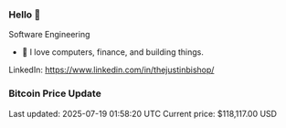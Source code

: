 ### Hello 🤙  

Software Engineering

- 🔭 I love computers, finance, and building things.
  
LinkedIn: https://www.linkedin.com/in/thejustinbishop/  
































































































































































































































































































































































































































































































































































































































































































































































































































































### Bitcoin Price Update
Last updated: 2025-07-19 01:58:20 UTC
Current price: $118,117.00 USD
